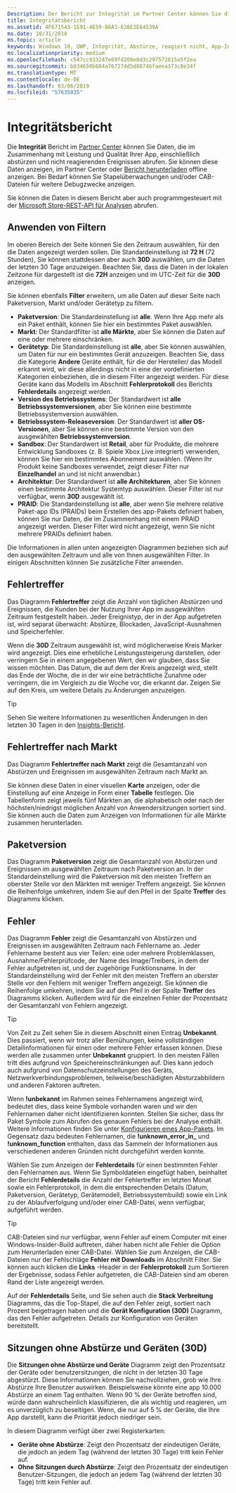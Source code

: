 ```yaml
---
Description: Der Bericht zur Integrität im Partner Center können Sie die Daten, die im Zusammenhang mit Leistung und Qualität Ihrer App, einschließlich abstürzen und nicht reagierenden Ereignissen abzurufen.
title: Integritätsbericht
ms.assetid: 4F671543-1E91-4E59-88A3-638E3E64539A
ms.date: 10/31/2018
ms.topic: article
keywords: Windows 10, UWP, Integrität, Abstürze, reagiert nicht, App-Integrität, Integritätsdaten, Stapelüberwachung, CAB-Datei, Fehler, Fehler, Pdb, Symbole
ms.localizationpriority: medium
ms.openlocfilehash: c547cc933247e69fd208e8d3c297572815a5f2ea
ms.sourcegitcommit: b034650b684a767274d5d88746faeea373c8e34f
ms.translationtype: MT
ms.contentlocale: de-DE
ms.lasthandoff: 03/06/2019
ms.locfileid: "57635835"
---
```

# <a name="health-report"></a>Integritätsbericht

Die **Integrität** Bericht im [Partner Center](https://partner.microsoft.com/dashboard) können Sie Daten, die im Zusammenhang mit Leistung und Qualität Ihrer App, einschließlich abstürzen und nicht reagierenden Ereignissen abrufen. Sie können diese Daten anzeigen, im Partner Center oder [Bericht herunterladen](download-analytic-reports.md) offline anzeigen. Bei Bedarf können Sie Stapelüberwachungen und/oder CAB-Dateien für weitere Debugzwecke anzeigen.

Sie können die Daten in diesem Bericht aber auch programmgesteuert mit der [Microsoft Store-REST-API für Analysen](../monetize/access-analytics-data-using-windows-store-services.md) abrufen.


## <a name="apply-filters"></a>Anwenden von Filtern

Im oberen Bereich der Seite können Sie den Zeitraum auswählen, für den die Daten angezeigt werden sollen. Die Standardeinstellung ist **72 H** (72 Stunden), Sie können stattdessen aber auch **30D** auswählen, um die Daten der letzten 30 Tage anzuzeigen. Beachten Sie, dass die Daten in der lokalen Zeitzone für dargestellt ist die **72H** anzeigen und im UTC-Zeit für die **30D** anzeigen.

Sie können ebenfalls **Filter** erweitern, um alle Daten auf dieser Seite nach Paketversion, Markt und/oder Gerätetyp zu filtern.

-   **Paketversion**: Die Standardeinstellung ist **alle**. Wenn Ihre App mehr als ein Paket enthält, können Sie hier ein bestimmtes Paket auswählen.
-   **Markt**: Der Standardfilter ist **alle Märkte**, aber Sie können die Daten auf eine oder mehrere einschränken.
-   **Gerätetyp**: Die Standardeinstellung ist **alle**, aber Sie können auswählen, um Daten für nur ein bestimmtes Gerät anzuzeigen. Beachten Sie, dass die Kategorie **Andere** Geräte enthält, für die der Hersteller/ das Modell erkannt wird, wir diese allerdings nicht in eine der vordefinierten Kategorien einbeziehen, die in diesem Filter angezeigt werden. Für diese Geräte kann das Modells im Abschnitt **Fehlerprotokoll** des Berichts **Fehlerdetails** angezeigt werden.  
-   **Version des Betriebssystems**: Der Standardwert ist **alle Betriebssystemversionen**, aber Sie können eine bestimmte Betriebssystemversion auswählen.
-   **Betriebssystem-Releaseversion**: Der Standardwert ist **aller OS-Versionen**, aber Sie können eine bestimmte Version von den ausgewählten **Betriebssystemversion**.
-   **Sandbox**: Der Standardwert ist **Retail**, aber für Produkte, die mehrere Entwicklung Sandboxes (z. B. Spiele Xbox Live integriert) verwenden, können Sie hier ein bestimmtes Abonnement auswählen. (Wenn Ihr Produkt keine Sandboxes verwendet, zeigt dieser Filter nur **Einzelhandel** an und ist nicht anwendbar.)
-   **Architektur**: Der Standardwert ist **alle Architekturen**, aber Sie können einen bestimmte Architektur Systemtyp auswählen. Dieser Filter ist nur verfügbar, wenn **30D** ausgewählt ist.
-   **PRAID**: Die Standardeinstellung ist **alle**, aber wenn Sie mehrere relative Paket-app IDs (PRAIDs) beim Erstellen des app-Pakets definiert haben, können Sie nur Daten, die im Zusammenhang mit einem PRAID angezeigt werden. Dieser Filter wird nicht angezeigt, wenn Sie nicht mehrere PRAIDs definiert haben.

Die Informationen in allen unten angezeigten Diagrammen beziehen sich auf den ausgewählten Zeitraum und alle von Ihnen ausgewählten Filter. In einigen Abschnitten können Sie zusätzliche Filter anwenden.


## <a name="failure-hits"></a>Fehlertreffer

Das Diagramm **Fehlertreffer** zeigt die Anzahl von täglichen Abstürzen und Ereignissen, die Kunden bei der Nutzung Ihrer App im ausgewählten Zeitraum festgestellt haben. Jeder Ereignistyp, der in der App aufgetreten ist, wird separat überwacht: Abstürze, Blockaden, JavaScript-Ausnahmen und Speicherfehler.

Wenn die **30D** Zeitraum ausgewählt ist, wird möglicherweise Kreis Marker wird angezeigt. Dies eine erhebliche Leistungssteigerung darstellen, oder verringern Sie in einem angegebenen Wert, den wir glauben, dass Sie wissen möchten. Das Datum, die auf dem der Kreis angezeigt wird, stellt das Ende der Woche, die in der wir eine beträchtliche Zunahme oder verringern, die im Vergleich zu die Woche vor, die erkannt dar. Zeigen Sie auf den Kreis, um weitere Details zu Änderungen anzuzeigen.  

> [!TIP]
> Sehen Sie weitere Informationen zu wesentlichen Änderungen in den letzten 30 Tagen in den [Insights-Bericht](insights-report.md).

## <a name="failure-hits-by-market"></a>Fehlertreffer nach Markt

Das Diagramm **Fehlertreffer nach Markt** zeigt die Gesamtanzahl von Abstürzen und Ereignissen im ausgewählten Zeitraum nach Markt an.

Sie können diese Daten in einer visuellen **Karte** anzeigen, oder die Einstellung auf eine Anzeige in Form einer **Tabelle** festlegen. Die Tabellenform zeigt jeweils fünf Märkten an, die alphabetisch oder nach der höchsten/niedrigst möglichen Anzahl von Anwendersitzungen sortiert sind. Sie können auch die Daten zum Anzeigen von Informationen für alle Märkte zusammen herunterladen.


## <a name="package-version"></a>Paketversion

Das Diagramm **Paketversion** zeigt die Gesamtanzahl von Abstürzen und Ereignissen im ausgewählten Zeitraum nach Paketversion an. In der Standardeinstellung wird die Paketversion mit den meisten Treffern an oberster Stelle vor den Märkten mit weniger Treffern angezeigt. Sie können die Reihenfolge umkehren, indem Sie auf den Pfeil in der Spalte **Treffer** des Diagramms klicken.

## <a name="failures"></a>Fehler

Das Diagramm **Fehler** zeigt die Gesamtanzahl von Abstürzen und Ereignissen im ausgewählten Zeitraum nach Fehlername an. Jeder Fehlername besteht aus vier Teilen: eine oder mehrere Problemklassen, Ausnahme/Fehlerprüfcode, der Name des Image/Treibers, in dem der Fehler aufgetreten ist, und der zugehörige Funktionsname. In der Standardeinstellung wird der Fehler mit den meisten Treffern an oberster Stelle vor den Fehlern mit weniger Treffern angezeigt. Sie können die Reihenfolge umkehren, indem Sie auf den Pfeil in der Spalte **Treffer** des Diagramms klicken. Außerdem wird für die einzelnen Fehler der Prozentsatz der Gesamtanzahl von Fehlern angezeigt.

> [!TIP]
> Von Zeit zu Zeit sehen Sie in diesem Abschnitt einen Eintrag **Unbekannt**. Dies passiert, wenn wir trotz aller Bemühungen, keine vollständigen Detailinformationen für einen oder mehrere Fehler erfassen können. Diese werden alle zusammen unter **Unbekannt** gruppiert. In den meisten Fällen tritt dies aufgrund von Speichereinschränkungen auf. Dies kann jedoch auch aufgrund von Datenschutzeinstellungen des Geräts, Netzwerkverbindungsproblemen, teilweise/beschädigten Absturzabbildern und anderen Faktoren auftreten.
>
> Wenn **!unbekannt** im Rahmen seines Fehlernamens angezeigt wird, bedeutet dies, dass keine Symbole vorhanden waren und wir den Fehlernamen daher nicht identifizieren konnten. Stellen Sie sicher, dass Ihr Paket Symbole zum Abrufen des genauen Fehlers bei der Analyse enthält. Weitere Informationen finden Sie unter [Konfigurieren eines App-Pakets](../packaging/packaging-uwp-apps.md#configure-an-app-package). Im Gegensatz dazu bedeuten Fehlernamen, die **!unknown_error_in_** und **!unknown_function** enthalten, dass das Sammeln der Informationen aus verschiedenen anderen Gründen nicht durchgeführt werden konnte.

Wählen Sie zum Anzeigen der **Fehlerdetails** für einen bestimmten Fehler den Fehlernamen aus. Wenn Sie Symboldateien eingefügt haben, beinhaltet der Bericht **Fehlerdetails** die Anzahl der Fehlertreffer im letzten Monat sowie ein Fehlerprotokoll, in dem die entsprechenden Details (Datum, Paketversion, Gerätetyp, Gerätemodell, Betriebssystembuild) sowie ein Link zu der Ablaufverfolgung und/oder einer CAB-Datei, wenn verfügbar, aufgeführt werden.

> [!TIP]
> CAB-Dateien sind nur verfügbar, wenn Fehler auf einem Computer mit einer Windows-Insider-Build auftreten, daher haben nicht alle Fehler die Option zum Herunterladen einer CAB-Datei. Wählen Sie zum Anzeigen, die CAB-Dateien nur der Fehlschläge **Fehler mit Downloads** im Abschnitt Filter. Sie können auch klicken die **Links** -Header in der **Fehlerprotokoll** zum Sortieren der Ergebnisse, sodass Fehler aufgetreten, die CAB-Dateien sind am oberen Rand der Liste angezeigt werden.

Auf der **Fehlerdetails** Seite, und Sie sehen auch die **Stack Verbreitung** Diagramms, das die Top-Stapel, die auf den Fehler zeigt, sortiert nach Prozent beigetragen haben und die **Gerät Konfiguration (30D)** Diagramm, das den Fehler aufgetreten. Details zur Konfiguration von Geräten bereitstellt. 


## <a name="crash-free-sessions-and-devices-30d"></a>Sitzungen ohne Abstürze und Geräten (30D)

Die **Sitzungen ohne Abstürze und Geräte** Diagramm zeigt den Prozentsatz der Geräte oder benutzersitzungen, die nicht in der letzten 30 Tage abgestürzt. Diese Informationen können Sie nachvollziehen, grob wie Ihre Abstürze Ihre Benutzer auswirken. Beispielsweise könnte eine app 10.000 Abstürze an einem Tag enthalten. Wenn 90 % der Geräte betroffen sind, würde dann wahrscheinlich klassifizieren, die als wichtig und reagieren, um es unverzüglich zu beseitigen. Wenn, die nur auf 5 % der Geräte, die Ihre App darstellt, kann die Priorität jedoch niedriger sein.

In diesem Diagramm verfügt über zwei Registerkarten:
- **Geräte ohne Abstürze**: Zeigt den Prozentsatz der eindeutigen Geräte, die jedoch an jedem Tag (während der letzten 30 Tage) tritt kein Fehler auf.
- **Ohne Sitzungen durch Abstürze**: Zeigt den Prozentsatz der eindeutigen Benutzer-Sitzungen, die jedoch an jedem Tag (während der letzten 30 Tage) tritt kein Fehler auf.


 

 
